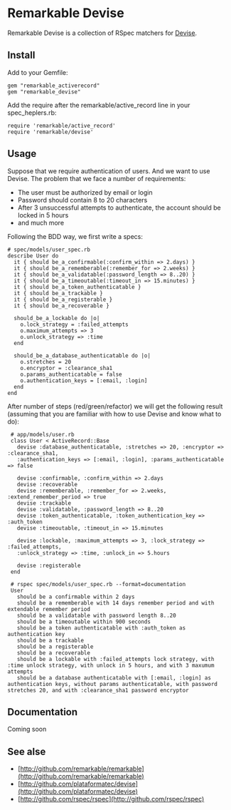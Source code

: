 # Remarkable Devise

Remarkable Devise is a collection of RSpec matchers for [Devise](http://github.com/plataformatec/devise).

## Install

Add to your Gemfile:

    gem "remarkable_activerecord"
    gem "remarkable_devise"

Add the require after the remarkable/active_record line in your spec_heplers.rb:

    require 'remarkable/active_record'
    require 'remarkable/devise'

## Usage

Suppose that we require authentication of users. And we want to use Devise. The problem that we face a number of requirements:

* The user must be authorized by email or login
* Password should contain 8 to 20 characters
* After 3 unsuccessful attempts to authenticate, the account should be locked in 5 hours
* and much more

Following the BDD way, we first write a specs:
   
    # spec/models/user_spec.rb   
    describe User do
      it { should be_a_confirmable(:confirm_within => 2.days) }
      it { should be_a_rememberable(:remember_for => 2.weeks) }
      it { should be_a_validatable(:password_length => 8..20) }
      it { should be_a_timeoutable(:timeout_in => 15.minutes) }
      it { should be_a_token_authenticatable }
      it { should be_a_trackable }
      it { should be_a_registerable }
      it { should be_a_recoverable }

      should_be_a_lockable do |o|
        o.lock_strategy = :failed_attempts
        o.maximum_attempts => 3
        o.unlock_strategy => :time
      end
  
      should_be_a_database_authenticatable do |o|
        o.stretches = 20
        o.encryptor = :clearance_sha1
        o.params_authenticatable = false
        o.authentication_keys = [:email, :login]
      end
    end

After number of steps (red/green/refactor) we will get the following
result (assuming that you are familiar with how to use Devise and
know what to do):
     
     # app/models/user.rb
     class User < ActiveRecord::Base
       devise :database_authenticatable, :stretches => 20, :encryptor => :clearance_sha1, 
       :authentication_keys => [:email, :login], :params_authenticatable => false
  
       devise :confirmable, :confirm_within => 2.days
       devise :recoverable
       devise :rememberable, :remember_for => 2.weeks, :extend_remember_period => true
       devise :trackable
       devise :validatable, :password_length => 8..20
       devise :token_authenticatable, :token_authentication_key => :auth_token
       devise :timeoutable, :timeout_in => 15.minutes
       
       devise :lockable, :maximum_attempts => 3, :lock_strategy => :failed_attempts, 
       :unlock_strategy => :time, :unlock_in => 5.hours
       
       devise :registerable
     end

     # rspec spec/models/user_spec.rb --format=documentation
     User
       should be a confirmable within 2 days
       should be a rememberable with 14 days remember period and with extendable remember period
       should be a validatable with password length 8..20
       should be a timeoutable within 900 seconds
       should be a token authenticatable with :auth_token as authentication key
       should be a trackable
       should be a registerable
       should be a recoverable
       should be a lockable with :failed_attempts lock strategy, with :time unlock strategy, with unlock in 5 hours, and with 3 maxumum attempts
       should be a database authenticatable with [:email, :login] as authentication keys, without params authenticatable, with password stretches 20, and with :clearance_sha1 password encryptor

## Documentation

Coming soon

## See alse

* [http://github.com/remarkable/remarkable](http://github.com/remarkable/remarkable)
* [http://github.com/plataformatec/devise](http://github.com/plataformatec/devise)
* [http://github.com/rspec/rspec](http://github.com/rspec/rspec)
